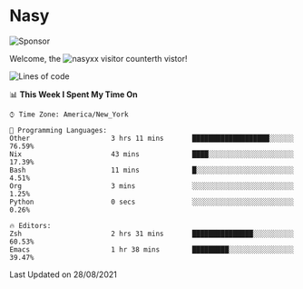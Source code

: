 # Nasy

<!--
<p align="center">
<img height="200" src="https://github-readme-stats.vercel.app/api?username=nasyxx&count_private=true&show_icons=true&theme=dracula&include_all_commits=true"/>
<img height="200" src="https://github-readme-stats.vercel.app/api/top-langs/?username=nasyxx&theme=dracula&hide=html,jupyter+notebook&count_private=true&show_icons=true"/>
</p>

  
----------------
-->

![Sponsor](https://img.shields.io/static/v1.svg?label=Sponsor&message=%E2%9D%A4&logo=GitHub&style=flat&color=pink)
 
Welcome, the ![nasyxx visitor counter](https://count.getloli.com/get/@nasyxx?theme=rule34)th vistor!
 
<!--START_SECTION:waka-->
![Lines of code](https://img.shields.io/badge/From%20Hello%20World%20I%27ve%20Written-5.4%20million%20lines%20of%20code-blue)

📊 **This Week I Spent My Time On** 

```text
⌚︎ Time Zone: America/New_York

💬 Programming Languages: 
Other                    3 hrs 11 mins       ███████████████████░░░░░░   76.59% 
Nix                      43 mins             ████░░░░░░░░░░░░░░░░░░░░░   17.39% 
Bash                     11 mins             █░░░░░░░░░░░░░░░░░░░░░░░░   4.51% 
Org                      3 mins              ░░░░░░░░░░░░░░░░░░░░░░░░░   1.25% 
Python                   0 secs              ░░░░░░░░░░░░░░░░░░░░░░░░░   0.26%

🔥 Editors: 
Zsh                      2 hrs 31 mins       ███████████████░░░░░░░░░░   60.53% 
Emacs                    1 hr 38 mins        █████████░░░░░░░░░░░░░░░░   39.47%

```


 Last Updated on 28/08/2021
<!--END_SECTION:waka-->

<!-- ![visitors](https://visitor-badge.laobi.icu/badge?page_id=nasyxx.nasyxx) -->
